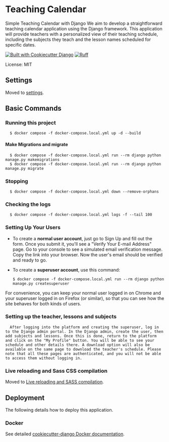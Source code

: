 # Teaching Calendar

Simple Teaching Calendar with Django We aim to develop a straightforward teaching calendar application using the Django framework. This application will provide teachers with a personalized view of their teaching schedule, including the subjects they teach and the lesson names scheduled for specific dates.

[![Built with Cookiecutter Django](https://img.shields.io/badge/built%20with-Cookiecutter%20Django-ff69b4.svg?logo=cookiecutter)](https://github.com/cookiecutter/cookiecutter-django/)
[![Ruff](https://img.shields.io/endpoint?url=https://raw.githubusercontent.com/astral-sh/ruff/main/assets/badge/v2.json)](https://github.com/astral-sh/ruff)

License: MIT

## Settings

Moved to [settings](http://cookiecutter-django.readthedocs.io/en/latest/settings.html).

## Basic Commands

### Running this project
      $ docker compose -f docker-compose.local.yml up -d --build

#### Make Migrations and migrate
      $ docker compose -f docker-compose.local.yml run --rm django python manage.py makemigrations 
      $ docker compose -f docker-compose.local.yml run --rm django python manage.py migrate

### Stopping
      $ docker compose -f docker-compose.local.yml down --remove-orphans

### Checking the logs
      $ docker compose -f docker-compose.local.yml logs -f --tail 100

### Setting Up Your Users

- To create a **normal user account**, just go to Sign Up and fill out the form. Once you submit it, you'll see a "Verify Your E-mail Address" page. Go to your console to see a simulated email verification message. Copy the link into your browser. Now the user's email should be verified and ready to go.

- To create a **superuser account**, use this command:

      $ docker compose -f docker-compose.local.yml run --rm django python manage.py createsuperuser

For convenience, you can keep your normal user logged in on Chrome and your superuser logged in on Firefox (or similar), so that you can see how the site behaves for both kinds of users.

### Setting up the teacher, lessons and subjects
      After logging into the platform and creating the superuser, log in to the Django admin portal. In the Django admin, create the user, then add subjects and lessons. Once this is done, return to the platform and click on the "My Profile" button. You will be able to see your schedule and other details there. A download option will also be available on the same page to download the teacher's schedule. Please note that all these pages are authenticated, and you will not be able to access them without logging in.

### Live reloading and Sass CSS compilation

Moved to [Live reloading and SASS compilation](https://cookiecutter-django.readthedocs.io/en/latest/developing-locally.html#sass-compilation-live-reloading).

## Deployment

The following details how to deploy this application.

### Docker

See detailed [cookiecutter-django Docker documentation](http://cookiecutter-django.readthedocs.io/en/latest/deployment-with-docker.html).
